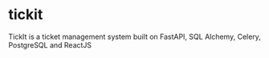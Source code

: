 # tickit
TickIt is a ticket management system built on FastAPI, SQL Alchemy, Celery, PostgreSQL and ReactJS
